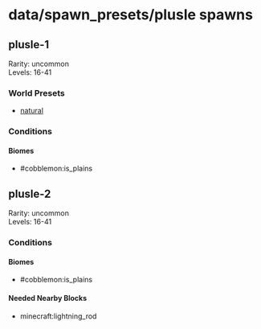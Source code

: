 # data/spawn_presets/plusle spawns  
  
## plusle-1  
Rarity: uncommon  
Levels: 16-41  
  
### World Presets  
* [natural](/data/world_presets/natural.md)  
  
### Conditions  
  
#### Biomes  
  * #cobblemon:is_plains
  
  
## plusle-2  
Rarity: uncommon  
Levels: 16-41  
  
### Conditions  
  
#### Biomes  
  * #cobblemon:is_plains
  
  
#### Needed Nearby Blocks  
  * minecraft:lightning_rod
  
